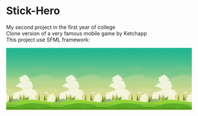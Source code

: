 # Stick-Hero
My second project in the first year of college <br />
Clone version of a very famous mobile game by Ketchapp <br />
This project use SFML framework:

![Image of Stick-Hero](https://github.com/DucKhaiTong/Stick-Hero/blob/master/Resources/images/Game%20Background.png)
